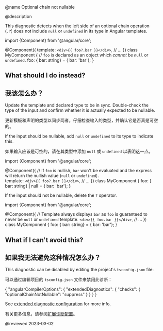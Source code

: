 @name Optional chain not nullable

@description

This diagnostic detects when the left side of an optional chain operation \(`.?`\) does not include `null` or `undefined` in its type in Angular templates.

<code-example format="typescript" language="typescript">

import {Component} from '&commat;angular/core';

&commat;Component({
  template: `<div>{{ foo?.bar }}</div>`,
  // &hellip;
})
class MyComponent {
  // `foo` is declared as an object which *cannot* be `null` or `undefined`.
  foo: { bar: string} = { bar: 'bar'};
}

</code-example>

## What should I do instead?

## 我该怎么办？

Update the template and declared type to be in sync. Double-check the type of the input and confirm whether it is actually expected to be nullable.

更新模板和声明的类型以同步两者。仔细检查输入的类型，并确认它是否真是可空的。

If the input should be nullable, add `null` or `undefined` to its type to indicate this.

如果输入应该是可空的，请在其类型中添加 `null` 或 `undefined` 以表明这一点。

<code-example format="typescript" language="typescript">

import {Component} from '&commat;angular/core';

&commat;Component({
  // If `foo` is nullish, `bar` won't be evaluated and the express will return the nullish value (`null` or `undefined`).  
  template: `<div>{{ foo?.bar }}</div>`,
  // &hellip;
})
class MyComponent {
  foo: { bar: string} | null = { bar: 'bar'};
}

</code-example>

If the input should not be nullable, delete the `?` operator.

<code-example format="typescript" language="typescript">

import {Component} from '&commat;angular/core';

&commat;Component({
  // Template always displays `bar` as `foo` is guaranteed to never be `null` or `undefined`
  template: `<div>{{ foo.bar }}</div>`,
  // &hellip;
})
class MyComponent {
  foo: { bar: string} = { bar: 'bar'};
}

</code-example>

## What if I can't avoid this?

## 如果我无法避免这种情况怎么办？

This diagnostic can be disabled by editing the project's `tsconfig.json` file:

可以通过编辑项目的 `tsconfig.json` 文件来禁用此诊断：

<code-example format="json" language="json">

{
  "angularCompilerOptions": {
    "extendedDiagnostics": {
      "checks": {
        "optionalChainNotNullable": "suppress"
      }
    }
  }
}

</code-example>

See [extended diagnostic configuration](extended-diagnostics#configuration) for more info.

有关更多信息，请参阅[扩展诊断配置](extended-diagnostics#configuration)。

<!-- links -->

<!-- external links -->

<!-- end links -->

@reviewed 2023-03-02
